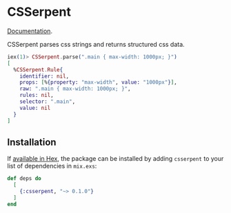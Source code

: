 # CSSerpent

[Documentation](https://hexdocs.pm/csserpent).

CSSerpent parses css strings and returns structured css data.

```elixir
iex(1)> CSSerpent.parse(".main { max-width: 1000px; }")
[
  %CSSerpent.Rule{
    identifier: nil,
    props: [%{property: "max-width", value: "1000px"}],
    raw: ".main { max-width: 1000px; }",
    rules: nil,
    selector: ".main",
    value: nil
  }
]
```

## Installation

If [available in Hex](https://hex.pm/docs/publish), the package can be installed
by adding `csserpent` to your list of dependencies in `mix.exs`:

```elixir
def deps do
  [
    {:csserpent, "~> 0.1.0"}
  ]
end
```
